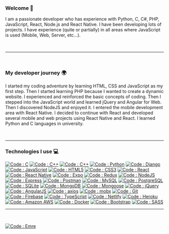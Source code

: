 ### Welcome 👋

<p>
  I am a passionate developer who has experience with Python, C, C#, PHP, JavaScript, React, Node.js and React Native. I have been developing lots of projects. I have experience (quite or partially) in all areas where JavaScript is used (Mobile, Web, Server, etc...).
</p>
<br>

---

<br>

### My developer journey :earth_africa:

I started my coding adventure by learning HTML, CSS and JavaScript as my first step. Then I started learning PHP because I wanted to create a dynamic website. I experienced and reinforced the basic concepts of coding. Then I stepped into the JavaScript world and learned jQuery and Angular for Web. Then I discovered NodeJS and enjoyed it. I entered the mobile development area with React Native. I decided to continue with React and developed several mobile and web projects using React Native and React. I learned Python and C languages in university.

<br>

---

### Technologies I use 💻

[![Code : C](https://img.shields.io/badge/C-00599C?style=for-the-badge&logo=c&logoColor=white)](https://www.iso.org/standard/74528.html)
[![Code : C++](https://img.shields.io/badge/C%2B%2B-00599C?style=for-the-badge&logo=c%2B%2B&logoColor=white)](https://docs.microsoft.com/en-us/cpp/)
[![Code : C++](https://img.shields.io/badge/C%23-239120?style=for-the-badge&logo=c-sharp&logoColor=white)](https://docs.microsoft.com/en-us/cpp/)
[![Code : Python](https://img.shields.io/badge/Python-3776AB?style=for-the-badge&logo=python&logoColor=white)](https://www.python.org/)
[![Code : Django](https://img.shields.io/badge/Django-092E20?style=for-the-badge&logo=django&logoColor=white)](https://www.djangoproject.com/)
[![Code : JavaScript](https://img.shields.io/badge/JavaScript-yellow?style=for-the-badge&logo=javascript&logoColor=white)](https://developer.mozilla.org/tr/docs/Web/JavaScript)
[![Code : HTML5](https://img.shields.io/badge/HTML5-chocolate?style=flat-square&logo=html5&logoColor=white)](https://developer.mozilla.org/tr/docs/Web/HTML)
[![Code : CSS3](https://img.shields.io/badge/CSS3-blue?style=flat-square&logo=css3&logoColor=white)](https://developer.mozilla.org/tr/docs/Web/CSS)
[![Code : React](https://img.shields.io/badge/React-deepskyblue?style=flat-square&logo=react&logoColor=white)](https://reactjs.org/)
[![Code : React Native](https://img.shields.io/badge/React_Native-deepskyblue?style=flat-square&logo=react&logoColor=white)](https://reactnative.dev/)
[![Code : Expo](https://img.shields.io/badge/Expo-4630EB.svg?style=flat-square&logo=EXPO&labelColor=f3f3f3&logoColor=000)](https://expo.io/)
[![Code : Redux](https://img.shields.io/badge/Redux-blueviolet?style=flat-square&logo=redux&logoColor=white)](https://redux.js.org/)
[![Code : NodeJS](https://img.shields.io/badge/Node.js-forestgreen?style=flat-square&logo=node.js&logoColor=white)](https://nodejs.org/en/)
[![Code : Express](https://img.shields.io/badge/Express-mintcream?style=flat-square&logo=express&logoColor=black)](https://expressjs.com/)
[![Code : Postman](https://img.shields.io/badge/Postman-tomato?style=flat-square&logo=postman&logoColor=white)](https://www.postman.com/)
[![Code : MySQL](https://img.shields.io/badge/MySQL-00000F?style=for-the-badge&logo=mysql&logoColor=white)](https://www.mysql.com/)
[![Code : PostgreSQL](https://img.shields.io/badge/PostgreSQL-316192?style=for-the-badge&logo=postgresql&logoColor=white)](https://www.postgresql.org/)
[![Code : SQLite](https://img.shields.io/badge/SQLite-07405E?style=for-the-badge&logo=sqlite&logoColor=white)](https://www.sqlite.org/index.html)
[![Code : MongoDB](https://img.shields.io/badge/MongoDB-limegreen?style=flat-square&logo=mongodb&logoColor=white)](https://www.mongodb.com/)
[![Code : Mongoose](https://img.shields.io/badge/Mongoose-darkred?style=flat-square&logo=mongoose&logoColor=white)](https://mongoosejs.com/)
[![Code : jQuery](https://img.shields.io/badge/jquery-%230769AD.svg?&style=for-the-badge&logo=jquery&logoColor=white)](https://jquery.com/)
[![Code : AngularJS](https://img.shields.io/badge/Angular-DD0031?style=for-the-badge&logo=angular&logoColor=white)](https://angularjs.org/)
[![Code : axios](https://img.shields.io/badge/Axios-blue?style=flat-square&logo=axios&logoColor=white)](https://github.com/axios/axios)
[![Code : mobx](https://img.shields.io/badge/Mobx-darkorange?style=flat-square&logo=mobx&logoColor=white)](https://mobx.js.org/README.html)
[![Code : Git](https://img.shields.io/badge/Git-orangered?style=flat-square&logo=git&logoColor=white)](https://git-scm.com/)
[![Code : Firebase](https://img.shields.io/badge/Firebase-gold?style=flat-square&logo=firebase&logoColor=white)](https://firebase.google.com/)
[![Code : TypeScript](https://img.shields.io/badge/TypeScript-royalblue?style=flat-square&logo=typescript&logoColor=white)](https://www.typescriptlang.org/)
[![Code : Netlify](https://img.shields.io/badge/Netlify-00C7B7?style=for-the-badge&logo=netlify&logoColor=white)](https://www.netlify.com/)
[![Code : Heroku](https://img.shields.io/badge/Heroku-430098?style=for-the-badge&logo=heroku&logoColor=white)](https://www.heroku.com/)
[![Code : Amazon AWS](https://img.shields.io/badge/Amazon_AWS-232F3E?style=for-the-badge&logo=amazon-aws&logoColor=white)](https://aws.amazon.com/)
[![Code : Docker](https://img.shields.io/badge/Docker-dodgerblue?style=flat-square&logo=docker&logoColor=white)](https://www.docker.com/)
[![Code : Bootstrap](https://img.shields.io/badge/Bootstrap-darkorchid?style=flat-square&logo=bootstrap&logoColor=white)](https://getbootstrap.com/)
[![Code : SASS](https://img.shields.io/badge/SASS-hotpink?style=flat-square&logo=sass&logoColor=white)](https://sass-lang.com)

---

<br>

[![Code : Emre](http://ForTheBadge.com/images/badges/built-with-love.svg)](https://memrearal.com/)
